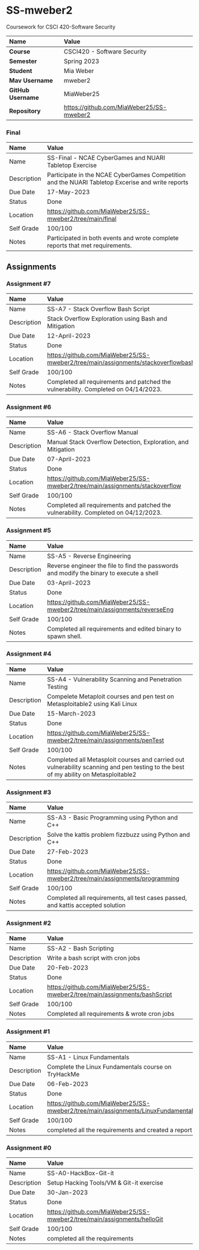 # SS-mweber2
Coursework for CSCI 420-Software Security 

| Name | Value |
|:---|:---|
| **Course** | CSCI420 - Software Security |
| **Semester** | Spring 2023 |
| **Student** | Mia Weber |
| **Mav Username**            | mweber2 |
| **GitHub Username**         | MiaWeber25 |
| **Repository**          | https://github.com/MiaWeber25/SS-mweber2 |

### Final

| Name | Value |
| :--- | :--- |
| Name | SS-Final - NCAE CyberGames and NUARI Tabletop Exercise |
| Description | Participate in the NCAE CyberGames Competition and the NUARI Tabletop Excerise and write reports |
| Due Date | 17-May-2023 |
| Status | Done |
| Location | https://github.com/MiaWeber25/SS-mweber2/tree/main/final |
| Self Grade | 100/100 |
| Notes | Participated in both events and wrote complete reports that met requirements. |

## Assignments 

### Assignment #7

| Name | Value |
| :--- | :--- |
| Name | SS-A7 - Stack Overflow Bash Script |
| Description | Stack Overflow Exploration using Bash and Mitigation |
| Due Date | 12-April-2023 |
| Status | Done |
| Location | https://github.com/MiaWeber25/SS-mweber2/tree/main/assignments/stackoverflowbash |
| Self Grade | 100/100 |
| Notes | Completed all requirements and patched the vulnerability. Completed on 04/14/2023. |


### Assignment #6

| Name | Value |
| :--- | :--- |
| Name | SS-A6 - Stack Overflow Manual |
| Description | Manual Stack Overflow Detection, Exploration, and Mitigation |
| Due Date | 07-April-2023 |
| Status | Done |
| Location | https://github.com/MiaWeber25/SS-mweber2/tree/main/assignments/stackoverflow |
| Self Grade | 100/100 |
| Notes | Completed all requirements and patched the vulnerability. Completed on 04/12/2023. |

### Assignment #5

| Name | Value |
| :--- | :--- |
| Name | SS-A5 - Reverse Engineering |
| Description | Reverse engineer the file to find the passwords and modify the binary to execute a shell |
| Due Date | 03-April-2023 |
| Status | Done |
| Location | https://github.com/MiaWeber25/SS-mweber2/tree/main/assignments/reverseEng |
| Self Grade | 100/100 |
| Notes | Completed all requirements and edited binary to spawn shell. |

### Assignment #4

| Name | Value |
| :--- | :--- |
| Name | SS-A4 - Vulnerability Scanning and Penetration Testing |
| Description | Compelete Metaploit courses and pen test on Metasploitable2 using Kali Linux |
| Due Date | 15-March-2023 |
| Status | Done |
| Location | https://github.com/MiaWeber25/SS-mweber2/tree/main/assignments/penTest |
| Self Grade | 100/100 |
| Notes | Completed all Metasploit courses and carried out vulnerability scanning and pen testing to the best of my ability on Metasploitable2 |

### Assignment #3

| Name | Value |
| :--- | :--- |
| Name | SS-A3 - Basic Programming using Python and C++ |
| Description | Solve the kattis problem fizzbuzz using Python and C++ |
| Due Date | 27-Feb-2023 |
| Status | Done |
| Location | https://github.com/MiaWeber25/SS-mweber2/tree/main/assignments/programming |
| Self Grade | 100/100 |
| Notes | Completed all requirements, all test cases passed, and kattis accepted solution |

### Assignment #2

| Name | Value |
| :--- | :--- |
| Name | SS-A2 - Bash Scripting |
| Description | Write a bash script with cron jobs |
| Due Date | 20-Feb-2023 |
| Status | Done |
| Location | https://github.com/MiaWeber25/SS-mweber2/tree/main/assignments/bashScript |
| Self Grade | 100/100 |
| Notes | Completed all requirements & wrote cron jobs |

### Assignment #1

| Name | Value |
| :--- | :--- |
| Name | SS-A1 - Linux Fundamentals |
| Description | Complete the Linux Fundamentals course on TryHackMe |
| Due Date | 06-Feb-2023 |
| Status | Done |
| Location | https://github.com/MiaWeber25/SS-mweber2/tree/main/assignments/LinuxFundamentals |
| Self Grade | 100/100 |
| Notes | completed all the requirements and created a report |

### Assignment #0

| Name | Value |
| :--- | :--- |
| Name | SS-A0-HackBox-Git-it |
| Description | Setup Hacking Tools/VM & Git-it exercise |
| Due Date | 30-Jan-2023 |
| Status | Done |
| Location | https://github.com/MiaWeber25/SS-mweber2/tree/main/assignments/helloGit |
| Self Grade | 100/100 |
| Notes | completed all the requirements |


